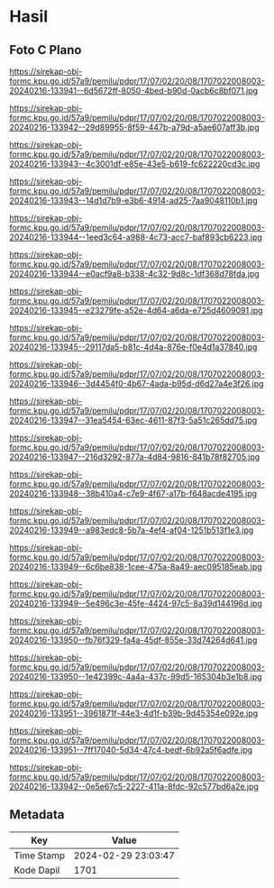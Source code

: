 # Hasil

## Foto C Plano

https://sirekap-obj-formc.kpu.go.id/57a9/pemilu/pdpr/17/07/02/20/08/1707022008003-20240216-133941--6d5672ff-8050-4bed-b90d-0acb6c8bf071.jpg

https://sirekap-obj-formc.kpu.go.id/57a9/pemilu/pdpr/17/07/02/20/08/1707022008003-20240216-133942--29d89955-8f59-447b-a79d-a5ae607aff3b.jpg

https://sirekap-obj-formc.kpu.go.id/57a9/pemilu/pdpr/17/07/02/20/08/1707022008003-20240216-133943--4c3001df-e85e-43e5-b619-fc622220cd3c.jpg

https://sirekap-obj-formc.kpu.go.id/57a9/pemilu/pdpr/17/07/02/20/08/1707022008003-20240216-133943--14d1d7b9-e3b6-4914-ad25-7aa9048110b1.jpg

https://sirekap-obj-formc.kpu.go.id/57a9/pemilu/pdpr/17/07/02/20/08/1707022008003-20240216-133944--1eed3c64-a988-4c73-acc7-baf893cb6223.jpg

https://sirekap-obj-formc.kpu.go.id/57a9/pemilu/pdpr/17/07/02/20/08/1707022008003-20240216-133944--e0acf9a8-b338-4c32-9d8c-1df368d78fda.jpg

https://sirekap-obj-formc.kpu.go.id/57a9/pemilu/pdpr/17/07/02/20/08/1707022008003-20240216-133945--e23279fe-a52e-4d64-a6da-e725d4609091.jpg

https://sirekap-obj-formc.kpu.go.id/57a9/pemilu/pdpr/17/07/02/20/08/1707022008003-20240216-133945--29117da5-b81c-4d4a-876e-f0e4d1a37840.jpg

https://sirekap-obj-formc.kpu.go.id/57a9/pemilu/pdpr/17/07/02/20/08/1707022008003-20240216-133946--3d4454f0-4b67-4ada-b95d-d6d27a4e3f26.jpg

https://sirekap-obj-formc.kpu.go.id/57a9/pemilu/pdpr/17/07/02/20/08/1707022008003-20240216-133947--31ea5454-63ec-4611-87f3-5a51c265dd75.jpg

https://sirekap-obj-formc.kpu.go.id/57a9/pemilu/pdpr/17/07/02/20/08/1707022008003-20240216-133947--216d3292-877a-4d84-9816-841b78f82705.jpg

https://sirekap-obj-formc.kpu.go.id/57a9/pemilu/pdpr/17/07/02/20/08/1707022008003-20240216-133948--38b410a4-c7e9-4f67-a17b-f648acde4195.jpg

https://sirekap-obj-formc.kpu.go.id/57a9/pemilu/pdpr/17/07/02/20/08/1707022008003-20240216-133949--a983edc8-5b7a-4ef4-af04-1251b513f1e3.jpg

https://sirekap-obj-formc.kpu.go.id/57a9/pemilu/pdpr/17/07/02/20/08/1707022008003-20240216-133949--6c6be838-1cee-475a-8a49-aec095185eab.jpg

https://sirekap-obj-formc.kpu.go.id/57a9/pemilu/pdpr/17/07/02/20/08/1707022008003-20240216-133949--5e496c3e-45fe-4424-97c5-8a39d144196d.jpg

https://sirekap-obj-formc.kpu.go.id/57a9/pemilu/pdpr/17/07/02/20/08/1707022008003-20240216-133950--fb76f329-fa4a-45df-855e-33d74264d641.jpg

https://sirekap-obj-formc.kpu.go.id/57a9/pemilu/pdpr/17/07/02/20/08/1707022008003-20240216-133950--1e42399c-4a4a-437c-99d5-165304b3e1b8.jpg

https://sirekap-obj-formc.kpu.go.id/57a9/pemilu/pdpr/17/07/02/20/08/1707022008003-20240216-133951--3961871f-44e3-4d1f-b39b-9d45354e092e.jpg

https://sirekap-obj-formc.kpu.go.id/57a9/pemilu/pdpr/17/07/02/20/08/1707022008003-20240216-133951--7ff17040-5d34-47c4-bedf-6b92a5f6adfe.jpg

https://sirekap-obj-formc.kpu.go.id/57a9/pemilu/pdpr/17/07/02/20/08/1707022008003-20240216-133942--0e5e67c5-2227-411a-8fdc-92c577bd6a2e.jpg


## Metadata

| Key        | Value               |
| ---------- | ------------------- |
| Time Stamp | 2024-02-29 23:03:47 |
| Kode Dapil | 1701                |



